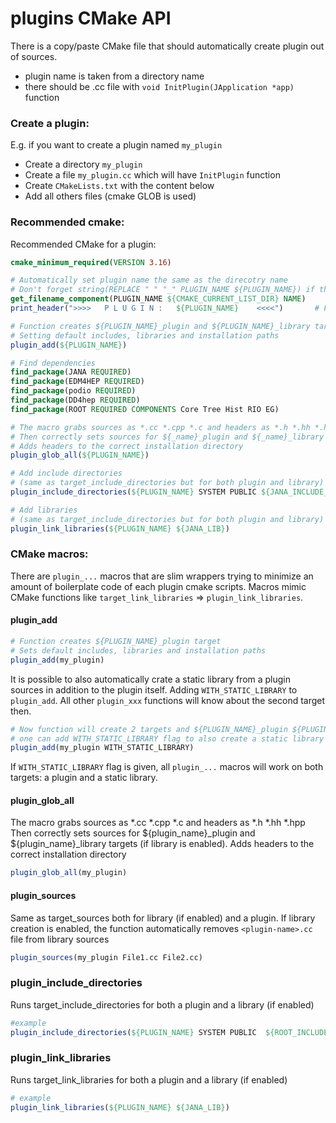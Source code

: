 # plugins CMake API

There is a copy/paste CMake file that should automatically create plugin out of sources.

- plugin name is taken from a directory name
- there should be <plugin name>.cc file with `void InitPlugin(JApplication *app)` function


### Create a plugin:

E.g. if you want to create a plugin named `my_plugin`

- Create a directory `my_plugin`
- Create a file `my_plugin.cc` which will have `InitPlugin` function
- Create `CMakeLists.txt` with the content below
- Add all others files (cmake GLOB is used)

### Recommended cmake:

Recommended CMake for a plugin:

```cmake
cmake_minimum_required(VERSION 3.16)

# Automatically set plugin name the same as the direcotry name
# Don't forget string(REPLACE " " "_" PLUGIN_NAME ${PLUGIN_NAME}) if this dir has spaces in its name
get_filename_component(PLUGIN_NAME ${CMAKE_CURRENT_LIST_DIR} NAME)
print_header(">>>>   P L U G I N :   ${PLUGIN_NAME}    <<<<")       # Fancy printing

# Function creates ${PLUGIN_NAME}_plugin and ${PLUGIN_NAME}_library targets
# Setting default includes, libraries and installation paths
plugin_add(${PLUGIN_NAME})

# Find dependencies
find_package(JANA REQUIRED)
find_package(EDM4HEP REQUIRED)
find_package(podio REQUIRED)
find_package(DD4hep REQUIRED)
find_package(ROOT REQUIRED COMPONENTS Core Tree Hist RIO EG)

# The macro grabs sources as *.cc *.cpp *.c and headers as *.h *.hh *.hpp
# Then correctly sets sources for ${_name}_plugin and ${_name}_library targets
# Adds headers to the correct installation directory
plugin_glob_all(${PLUGIN_NAME})

# Add include directories
# (same as target_include_directories but for both plugin and library)
plugin_include_directories(${PLUGIN_NAME} SYSTEM PUBLIC ${JANA_INCLUDE_DIR} ${podio_INCLUDE_DIR} ${EDM4HEP_INCLUDE_DIR} ${DD4hep_INCLUDE_DIRS} ${ROOT_INCLUDE_DIRS})

# Add libraries
# (same as target_include_directories but for both plugin and library)
plugin_link_libraries(${PLUGIN_NAME} ${JANA_LIB})
```

### CMake macros:

There are `plugin_...` macros that are slim wrappers trying to minimize an amount of boilerplate
code of each plugin cmake scripts. Macros mimic CMake functions like `target_link_libraries` => `plugin_link_libraries`.


#### plugin_add

```cmake
# Function creates ${PLUGIN_NAME}_plugin target
# Sets default includes, libraries and installation paths
plugin_add(my_plugin)
```

It is possible to also automatically crate a static library from a plugin
sources in addition to the plugin itself. Adding `WITH_STATIC_LIBRARY` to
`plugin_add`. All other `plugin_xxx` functions will know about the second target then.

```cmake
# Now function will create 2 targets and ${PLUGIN_NAME}_plugin ${PLUGIN_NAME}_library
# one can add WITH_STATIC_LIBRARY flag to also create a static library with plugin sources
plugin_add(my_plugin WITH_STATIC_LIBRARY)
```

If `WITH_STATIC_LIBRARY` flag is given, all `plugin_...` macros will work on both targets:
a plugin and a static library.

#### plugin_glob_all

The macro grabs sources as *.cc *.cpp *.c and headers as *.h *.hh *.hpp
Then correctly sets sources for ${plugin_name}_plugin and ${plugin_name}_library
targets (if library is enabled).
Adds headers to the correct installation directory

```cmake
plugin_glob_all(my_plugin)
```

#### plugin_sources

Same as target_sources both for library (if enabled) and a plugin.
If library creation is enabled, the function automatically removes
`<plugin-name>.cc` file from library sources

```cmake
plugin_sources(my_plugin File1.cc File2.cc)
```

### plugin_include_directories

Runs target_include_directories for both a plugin and a library (if enabled)

```cmake
#example 
plugin_include_directories(${PLUGIN_NAME} SYSTEM PUBLIC  ${ROOT_INCLUDE_DIRS})
```

### plugin_link_libraries
Runs target_link_libraries for both a plugin and a library (if enabled)

```cmake
# example
plugin_link_libraries(${PLUGIN_NAME} ${JANA_LIB})
```